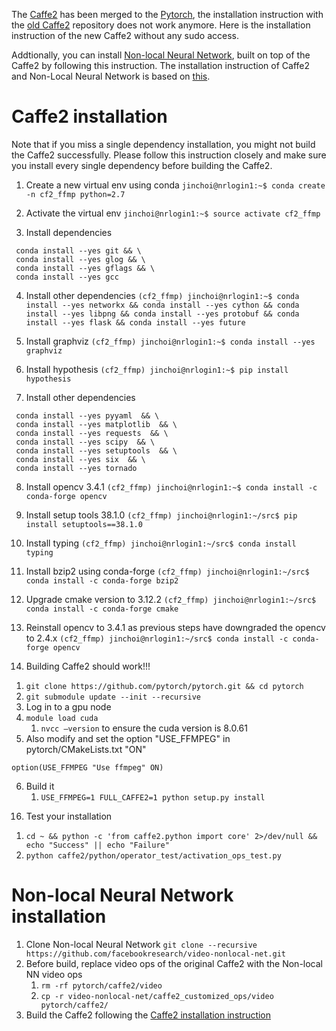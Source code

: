 The [Caffe2](https://github.com/pytorch/pytorch) has been merged to the [Pytorch](https://github.com/pytorch/pytorch), the installation instruction with the [old Caffe2](https://github.com/caffe2/caffe2) repository does not work anymore. Here is the installation instruction of the new Caffe2 without any sudo access. 

Addtionally, you can install [Non-local Neural Network](https://github.com/facebookresearch/video-nonlocal-net), built on top of the Caffe2 by following this instruction.
The installation instruction of Caffe2 and Non-Local Neural Network is based on [this](https://github.com/facebookresearch/video-nonlocal-net/blob/master/INSTALL.md).

# Caffe2 installation
Note that if you miss a single dependency installation, you might not build the Caffe2 successfully. Please follow this instruction closely and make sure you install every single dependency before building the Caffe2.

1) Create a new virtual env using conda
`jinchoi@nrlogin1:~$ conda create -n cf2_ffmp python=2.7`

2) Activate the virtual env
`jinchoi@nrlogin1:~$ source activate cf2_ffmp`

3) Install dependencies
```(cf2_ffmp) jinchoi@nrlogin1:~$ conda install --yes cmake && \
 conda install --yes git && \
 conda install --yes glog && \
 conda install --yes gflags && \
 conda install --yes gcc
```

4) Install other dependencies
`(cf2_ffmp) jinchoi@nrlogin1:~$ conda install --yes networkx && conda install --yes cython && conda install --yes libpng && conda install --yes protobuf && conda install --yes flask && conda install --yes future`

5) Install graphviz
`(cf2_ffmp) jinchoi@nrlogin1:~$ conda install --yes graphviz`

6) Install hypothesis
`(cf2_ffmp) jinchoi@nrlogin1:~$ pip install hypothesis`

7) Install other dependencies
```(cf2_ffmp) jinchoi@nrlogin1:~$ conda install --yes pydot && > conda install --yes lmdb && \
 conda install --yes pyyaml  && \
 conda install --yes matplotlib  && \
 conda install --yes requests  && \
 conda install --yes scipy  && \
 conda install --yes setuptools  && \
 conda install --yes six  && \
 conda install --yes tornado
```

8) Install opencv 3.4.1
`(cf2_ffmp) jinchoi@nrlogin1:~$ conda install -c conda-forge opencv`

9) Install setup tools 38.1.0
`(cf2_ffmp) jinchoi@nrlogin1:~/src$ pip install setuptools==38.1.0`

10) Install typing
`(cf2_ffmp) jinchoi@nrlogin1:~/src$ conda install typing`

11) Install bzip2 using conda-forge
`(cf2_ffmp) jinchoi@nrlogin1:~/src$  conda install -c conda-forge bzip2`

13) Upgrade cmake version to 3.12.2
`(cf2_ffmp) jinchoi@nrlogin1:~/src$ conda install -c conda-forge cmake`

14) Reinstall opencv to 3.4.1 as previous steps have downgraded the opencv to 2.4.x
`(cf2_ffmp) jinchoi@nrlogin1:~/src$ conda install -c conda-forge opencv`

15) Building Caffe2 should work!!! 
1. `git clone https://github.com/pytorch/pytorch.git && cd pytorch`
2. `git submodule update --init --recursive`
3. Log in to a gpu node
4. `module load cuda`
    1. `nvcc —version` to ensure the cuda version is 8.0.61
5. Also modify and set the option "USE_FFMPEG" in pytorch/CMakeLists.txt "ON"
```
option(USE_FFMPEG "Use ffmpeg" ON)
```
6. Build it
    1. `USE_FFMPEG=1 FULL_CAFFE2=1 python setup.py install` 

16) Test your installation
1. `cd ~ && python -c 'from caffe2.python import core' 2>/dev/null && echo "Success" || echo "Failure"`
2. `python caffe2/python/operator_test/activation_ops_test.py`


# Non-local Neural Network installation
1. Clone Non-local Neural Network `git clone --recursive https://github.com/facebookresearch/video-nonlocal-net.git`
2. Before build, replace video ops of the original Caffe2 with the Non-local NN video ops
    1. `rm -rf pytorch/caffe2/video`
    2. `cp -r video-nonlocal-net/caffe2_customized_ops/video pytorch/caffe2/`
3. Build the Caffe2 following the [Caffe2 installation instruction](#caffe2-installation)
